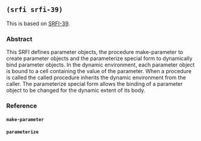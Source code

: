 ## `(srfi srfi-39)`

This is based on [SRFI-39](https://srfi.schemers.org/srfi-39/).

### Abstract

This SRFI defines parameter objects, the procedure make-parameter to
create parameter objects and the parameterize special form to
dynamically bind parameter objects. In the dynamic environment, each
parameter object is bound to a cell containing the value of the
parameter. When a procedure is called the called procedure inherits
the dynamic environment from the caller. The parameterize special form
allows the binding of a parameter object to be changed for the dynamic
extent of its body.

### Reference

#### `make-parameter`

#### `parameterize`
